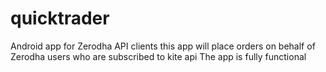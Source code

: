 # quicktrader
Android app for Zerodha API clients
this app will place orders on behalf of Zerodha users who are subscribed to kite api
The app is fully functional
